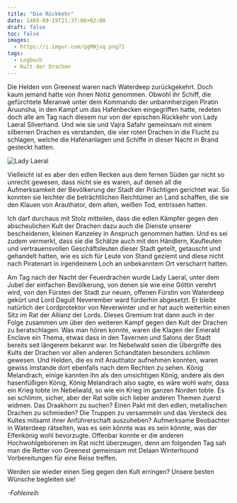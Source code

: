 ```yaml
---
title: "Die Rückkehr"
date: 1489-09-19T21:37:08+02:00
draft: false
toc: false
images:
  - https://i.imgur.com/qqMWjxq.png?1
tags: 
  - Logbuch
  - Kult der Drachen
---
```


Die Helden von Greenest waren nach Waterdeep zurückgekehrt. Doch kaum jemand hatte von ihnen Notiz genommen. Obwohl ihr Schiff, die gefürchtete Meranwë unter dem Kommando der unbarmherzigen Piratin Aruunsha, in den Kampf um das Hafenbecken eingegriffen hatte, redeten doch alle am Tag nach diesem nur von der epischen Rückkehr von Lady Laeral Silverhand. Und wie sie und Vajra Safahr gemeinsam mit einem silbernen Drachen es verstanden, die vier roten Drachen in die Flucht zu schlagen, welche die Hafenanlagen und Schiffe in dieser Nacht in Brand gesteckt hatten.

![Lady Laeral](https://i.imgur.com/qqMWjxq.png?1)

Vielleicht ist es aber den edlen Recken aus dem fernen Süden gar nicht so unrecht gewesen, dass nicht sie es waren, auf denen all die Aufmerksamkeit der Bevölkerung der Stadt der Prächtigen gerichtet war. So konnten sie leichter die beträchtlichen Reichtümer an Land schaffen, die sie den Klauen von Arauthator, dem alten, weißen Tod, entrissen hatten.

Ich darf durchaus mit Stolz mitteilen, dass die edlen Kämpfer gegen den abscheulichen Kult der Drachen dazu auch die Dienste unserer bescheidenen, kleinen Kanzeley in Anspruch genommen hatten. Und es sei zudem vermerkt, dass sie die Schätze auch mit den Händlern, Kaufleuten und vertrauensvollen Geschäftsleuten dieser Stadt geteilt, getauscht und gehandelt hatten, wie es sich für Leute von Stand geziemt und diese nicht nach Piratenart in irgendeinem Loch an unbekanntem Ort verscharrt hatten.

Am Tag nach der Nacht der Feuerdrachen wurde Lady Laeral, unter dem Jubel der einfachen Bevölkerung, von denen sie wie eine Göttin verehrt wird, von den Fürsten der Stadt zur neuen, offenen Fürstin von Waterdeep gekürt und Lord Dagult Neverember ward fürderhin abgesetzt. Er bleibt natürlich der Lordprotektor von Neverwinter und er hat auch weiterhin einen Sitz im Rat der Allianz der Lords. Dieses Gremium trat dann auch in der Folge zusammen um über den weiteren Kampf gegen den Kult der Drachen zu beratschlagen. Was man hören konnte, waren die Klagen der Emerald Enclave ein Thema, etwas dass in den Tavernen und Salons der Stadt bereits seit längerem bekannt war. Im Nebelwald seien die Übergriffe des Kults der Drachen vor allen anderen Schandtaten besonders schlimm gewesen. Und Helden, die es mit Arauthator aufnehmen konnten, waren gewiss imstande dort ebenfalls nach dem Rechten zu sehen. König Melandrach, einige kannten ihn als den umsichtigen König, andere als den hasenfüßigen König, König Melandrach also sagte, es wäre wohl wahr, dass ein Krieg tobte im Nebelwald, so wie ein Krieg im ganzen Norden tobte. Es sei schlimm, sicher, aber der Rat solle sich lieber anderen Themen zuerst widmen. Das Draakhorn zu suchen? Einen Pakt mit den edlen, metallischen Drachen zu schmieden? Die Truppen zu versammeln und das Versteck des Kultes mitsamt ihrer Anführerschaft auszuheben? Aufmerksame Beobachter in Waterdeep rätselten, was es sein könnte was es sein könnte, was der Elfenkönig wohl bevorzugte. Offenbar konnte er die anderen Hochwohlgeborenen im Rat nicht überzeugen, denn am folgenden Tag sah man die Retter von Greenest gemeinsam mit Delaan Winterhound Vorbereitungen für eine Reise treffen.

Werden sie wieder einen Sieg gegen den Kult erringen? Unsere besten Wünsche begleiten sie!

_-Fohleireih_
